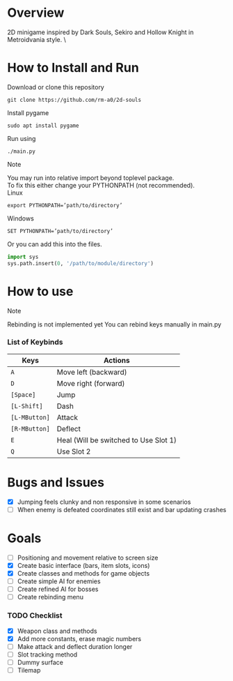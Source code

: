# Overview

2D minigame inspired by Dark Souls, Sekiro and Hollow Knight in Metroidvania style. \

# How to Install and Run

Download or clone this repository
```
git clone https://github.com/rm-a0/2d-souls
```
Install pygame
```
sudo apt install pygame
```
Run using
```
./main.py
```
> [!NOTE]
> You may run into relative import beyond toplevel package. \
> To fix this either change your PYTHONPATH (not recommended). \
> Linux
> ```
> export PYTHONPATH=’path/to/directory’
> ```
> Windows
> ```
> SET PYTHONPATH=’path/to/directory’
> ```
> Or you can add this into the files.
> ```python
> import sys
> sys.path.insert(0, '/path/to/module/directory')
> ```

# How to use

> [!NOTE]
> Rebinding is not implemented yet
> You can rebind keys manually in main.py

### List of Keybinds
| Keys                      | Actions                                       |
|---------------------------|-----------------------------------------------|
| `A`                       | Move left (backward)                          |
| `D`                       | Move right (forward)                          |
| `[Space]`                 | Jump                                          |
| `[L-Shift]`               | Dash                                          |
| `[L-MButton]`             | Attack                                        |
| `[R-MButton]`             | Deflect                                       |
| `E`                       | Heal (Will be switched to Use Slot 1)         |
| `Q`                       | Use Slot 2                                    |
# Bugs and Issues

- [x] Jumping feels clunky and non responsive in some scenarios
- [ ] When enemy is defeated coordinates still exist and bar updating crashes

# Goals

- [ ] Positioning and movement relative to screen size
- [x] Create basic interface (bars, item slots, icons)
- [x] Create classes and methods for game objects
- [ ] Create simple AI for enemies
- [ ] Create refined AI for bosses
- [ ] Create rebinding menu

### TODO Checklist

- [x] Weapon class and methods
- [x] Add more constants, erase magic numbers
- [ ] Make attack and deflect duration longer
- [ ] Slot tracking method
- [ ] Dummy surface
- [ ] Tilemap
